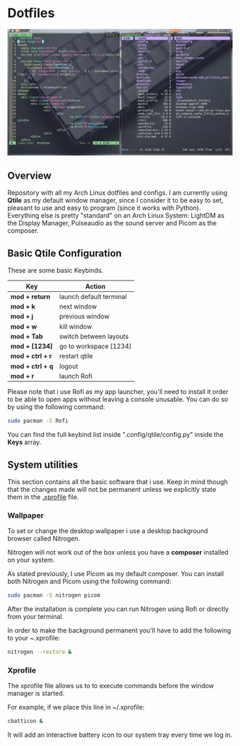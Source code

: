 # Dotfiles

![main](.screenshots/main.png)

## Overview

Repository with all my Arch Linux dotfiles and configs. I am currently using **Qtile** as my  default window manager, since I consider it to be easy to set, pleasant to use and easy to program (since it works with Python). Everything else is pretty "standard" on an Arch Linux System: LightDM as the Display Manager, Pulseaudio as the sound server and Picom as the composer.

## Basic Qtile Configuration

These are some basic Keybinds.  

| Key                  | Action                     |
| -------------------- | -------------------------- |
| **mod + return**     | launch default terminal    |
| **mod + k**          | next window                |
| **mod + j**          | previous window            |
| **mod + w**          | kill window                |
| **mod + Tab**        | switch between layouts     |
| **mod + [1234]**     | go to workspace [1234]     |
| **mod + ctrl + r**   | restart qtile              |
| **mod + ctrl + q**   | logout                     |
| **mod + r**          | launch Rofi                |

Please note that i use Rofi as my app launcher, you'll need to install it order to be able to open apps without leaving a console unusable. You can do so by using the following command:

```bash
sudo pacman -S Rofi
```

You can find the full keybind list inside ".config/qtile/config.py" inside the **Keys** array.

## System utilities

This section contains all the basic software that i use. Keep in mind though that the changes made will not be permanent unless we explicitly state them in the [.xprofile](#xprofile) file.

### Wallpaper

To set or change the desktop wallpaper i use a desktop background browser called Nitrogen.

Nitrogen will not work out of the box unless you have a **composer** installed on your system.

As stated previously, I use Picom as my default composer. You can install both Nitrogen and Picom using the following command:

```bash
sudo pacman -S nitrogen picom
```

After the installation is complete you can run Nitrogen using Rofi or directly from your terminal.

In order to make the background permanent you'll have to add the following to your ~.xprofile:

```bash
nitrogen --restore &
```

### Xprofile

The xprofile file allows us to to execute commands before the window manager is started.

For example, if we place this line in ~/.xprofile:

```bash
cbatticon &
```

It will add an interactive battery icon to our system tray every time we log in.


